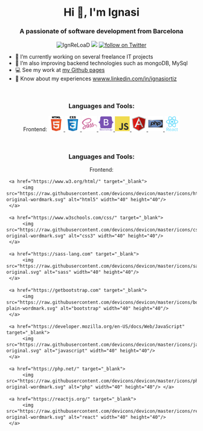 
<h1 align="center">Hi 👋, I'm Ignasi</h1>
<h3 align="center">A passionate of software development from Barcelona</h3>


<p align="center"> <img height="20px" src="https://komarev.com/ghpvc/?username=IgnReLoaD&label=Profile%20views&color=0e75b6&style=flat" alt="IgnReLoaD" />
<a href="https://github.com/IgnReLoaD"><img src="https://img.shields.io/github/stars/IgnReLoaD"/></a>
<a href="https://twitter.com/intent/follow?screen_name=ignasiortiz">
<img src="https://img.shields.io/twitter/follow/IgnasiOrtiz?style=social&logo=twitter" alt="follow on Twitter"></a></p>

<!--
**IgnReLoaD/IgnReLoaD** is a ✨ _special_ ✨ repository because its `README.md` (this file) appears on your GitHub profile.

Here are some ideas to get you started:

- 🔭 I’m currently working on ...
- 🌱 I’m currently learning ...
- 👯 I’m looking to collaborate on ...
- 🤔 I’m looking for help with ...
- 💬 Ask me about ...
- 📫 How to reach me: ...
- 😄 Pronouns: ...
- ⚡ Fun fact: ...
<!-- - 👨‍ You can check out about me at [my webpage](https://ign-informatica.comstratocastero.github.io/web-omar) ⚠️WIP <br> 
-->

- 🔭 I’m currently working on several freelance IT projects
- 🌱 I’m also improving backend technologies such as mongoDB, MySql
- 💻 See my work at [my Github pages](https://IgnReLoaD.github.io/) 
- 📄 Know about my experiences [wwww.linkedin.com/in/ignasiortiz](www.linkedin.com/in/ignasiortiz)


<br>
<h3 align="center">Languages and Tools:</h3>
<p align="center"> Frontend: 
 <a href="https://www.w3.org/html/" target="_blank"> <img src="https://raw.githubusercontent.com/devicons/devicon/master/icons/html5/html5-original-wordmark.svg" alt="html5" width="40" height="40"/> </a><a href="https://www.w3schools.com/css/" target="_blank"> <img src="https://raw.githubusercontent.com/devicons/devicon/master/icons/css3/css3-original-wordmark.svg" alt="css3" width="40" height="40"/> </a><a href="https://sass-lang.com" target="_blank"> <img src="https://raw.githubusercontent.com/devicons/devicon/master/icons/sass/sass-original.svg" alt="sass" width="40" height="40"/> </a><a href="https://getbootstrap.com" target="_blank"> <img src="https://raw.githubusercontent.com/devicons/devicon/master/icons/bootstrap/bootstrap-plain-wordmark.svg" alt="bootstrap" width="40" height="40"/> </a> <a href="https://developer.mozilla.org/en-US/docs/Web/JavaScript" target="_blank"> <img src="https://raw.githubusercontent.com/devicons/devicon/master/icons/javascript/javascript-original.svg" alt="javascript" width="40" height="40"/> </a> <a href="https://angular.net/" target="_blank"> <img src="https://raw.githubusercontent.com/devicons/devicon/master/icons/angularjs/angularjs-original.svg" alt="php" width="40" height="40"/> </a> <a href="https://php.net/" target="_blank"> <img src="https://raw.githubusercontent.com/devicons/devicon/master/icons/php/php-original.svg" alt="php" width="40" height="40"/> </a> <a href="https://reactjs.org/" target="_blank"> <img src="https://raw.githubusercontent.com/devicons/devicon/master/icons/react/react-original-wordmark.svg" alt="react" width="40" height="40"/> </a> 
 </p>


<br>
<h3 align="center">Languages and Tools:</h3>

<p align="center"> Frontend: 
 
     <a href="https://www.w3.org/html/" target="_blank"> 
          <img src="https://raw.githubusercontent.com/devicons/devicon/master/icons/html5/html5-original-wordmark.svg" alt="html5" width="40" height="40"/> 
     </a>
 
     <a href="https://www.w3schools.com/css/" target="_blank"> 
          <img src="https://raw.githubusercontent.com/devicons/devicon/master/icons/css3/css3-original-wordmark.svg" alt="css3" width="40" height="40"/> 
     </a>
 
     <a href="https://sass-lang.com" target="_blank"> 
          <img src="https://raw.githubusercontent.com/devicons/devicon/master/icons/sass/sass-original.svg" alt="sass" width="40" height="40"/> 
     </a>
 
     <a href="https://getbootstrap.com" target="_blank"> 
          <img src="https://raw.githubusercontent.com/devicons/devicon/master/icons/bootstrap/bootstrap-plain-wordmark.svg" alt="bootstrap" width="40" height="40"/>
     </a> 
 
     <a href="https://developer.mozilla.org/en-US/docs/Web/JavaScript" target="_blank"> 
          <img src="https://raw.githubusercontent.com/devicons/devicon/master/icons/javascript/javascript-original.svg" alt="javascript" width="40" height="40"/>
     </a> 
 
     <a href="https://php.net/" target="_blank"> 
          <img src="https://raw.githubusercontent.com/devicons/devicon/master/icons/php/php-original-wordmark.svg" alt="php" width="40" height="40"/> </a> 
 
     <a href="https://reactjs.org/" target="_blank"> 
          <img src="https://raw.githubusercontent.com/devicons/devicon/master/icons/react/react-original-wordmark.svg" alt="react" width="40" height="40"/> 
     </a> 
</p>

